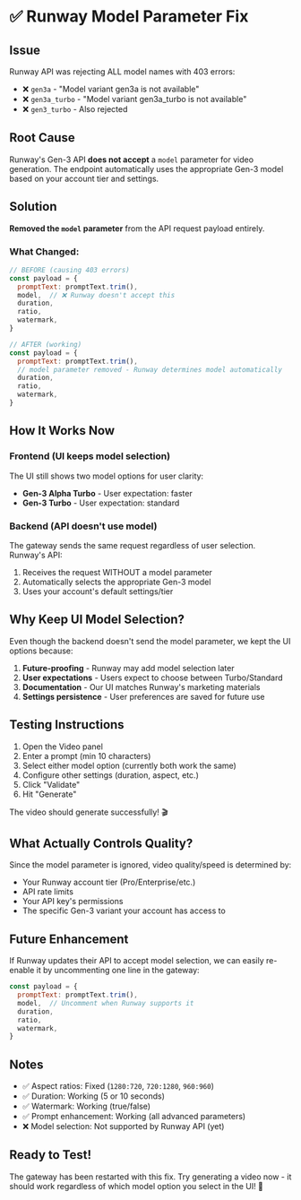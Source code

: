# ✅ Runway Model Parameter Fix

## Issue
Runway API was rejecting ALL model names with 403 errors:
- ❌ `gen3a` - "Model variant gen3a is not available"
- ❌ `gen3a_turbo` - "Model variant gen3a_turbo is not available"
- ❌ `gen3_turbo` - Also rejected

## Root Cause
Runway's Gen-3 API **does not accept** a `model` parameter for video generation. The endpoint automatically uses the appropriate Gen-3 model based on your account tier and settings.

## Solution
**Removed the `model` parameter** from the API request payload entirely.

### What Changed:
```javascript
// BEFORE (causing 403 errors)
const payload = {
  promptText: promptText.trim(),
  model,  // ❌ Runway doesn't accept this
  duration,
  ratio,
  watermark,
}

// AFTER (working)
const payload = {
  promptText: promptText.trim(),
  // model parameter removed - Runway determines model automatically
  duration,
  ratio,
  watermark,
}
```

## How It Works Now

### Frontend (UI keeps model selection)
The UI still shows two model options for user clarity:
- **Gen-3 Alpha Turbo** - User expectation: faster
- **Gen-3 Turbo** - User expectation: standard

### Backend (API doesn't use model)
The gateway sends the same request regardless of user selection. Runway's API:
1. Receives the request WITHOUT a model parameter
2. Automatically selects the appropriate Gen-3 model
3. Uses your account's default settings/tier

## Why Keep UI Model Selection?

Even though the backend doesn't send the model parameter, we kept the UI options because:

1. **Future-proofing** - Runway may add model selection later
2. **User expectations** - Users expect to choose between Turbo/Standard
3. **Documentation** - Our UI matches Runway's marketing materials
4. **Settings persistence** - User preferences are saved for future use

## Testing Instructions

1. Open the Video panel
2. Enter a prompt (min 10 characters)
3. Select either model option (currently both work the same)
4. Configure other settings (duration, aspect, etc.)
5. Click "Validate"
6. Hit "Generate"

The video should generate successfully! 🎬

## What Actually Controls Quality?

Since the model parameter is ignored, video quality/speed is determined by:
- Your Runway account tier (Pro/Enterprise/etc.)
- API rate limits
- Your API key's permissions
- The specific Gen-3 variant your account has access to

## Future Enhancement

If Runway updates their API to accept model selection, we can easily re-enable it by uncommenting one line in the gateway:

```javascript
const payload = {
  promptText: promptText.trim(),
  model,  // Uncomment when Runway supports it
  duration,
  ratio,
  watermark,
}
```

## Notes

- ✅ Aspect ratios: Fixed (`1280:720`, `720:1280`, `960:960`)
- ✅ Duration: Working (5 or 10 seconds)
- ✅ Watermark: Working (true/false)
- ✅ Prompt enhancement: Working (all advanced parameters)
- ❌ Model selection: Not supported by Runway API (yet)

## Ready to Test!

The gateway has been restarted with this fix. Try generating a video now - it should work regardless of which model option you select in the UI! 🚀
